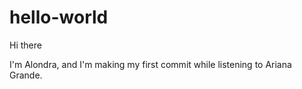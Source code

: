 # hello-world

Hi there

I'm Alondra, and I'm making my first commit while listening to Ariana Grande.
